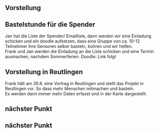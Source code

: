 ## Vorstellung

## Bastelstunde für die Spender
Jan hat die Liste der Spender/ Emailliste, dann werden wir eine Einladung schicken und ein doodle aufsetzen, dass eine Gruppe von ca. 10-12 Teilnehmer ihre Sensoren selber basteln, bohren und wir helfen.<br>
Frank und Jan werden die Einladung an die Liste schicken und eine Termin ausmachen, nachdem Sommerferien.
Doodle: Link folgt

## Vorstellung in Reutlingen 
Frank hält am 26.8. eine Vortrag in Reutlingen und stellt das Projekt in Reutlingen vor. So dass mehr Menschen mitmachen und basteln.<br>
Es werden dann immer mehr Daten erfasst und in der Karte dargestellt.

## nächster Punkt

## nächster Punkt